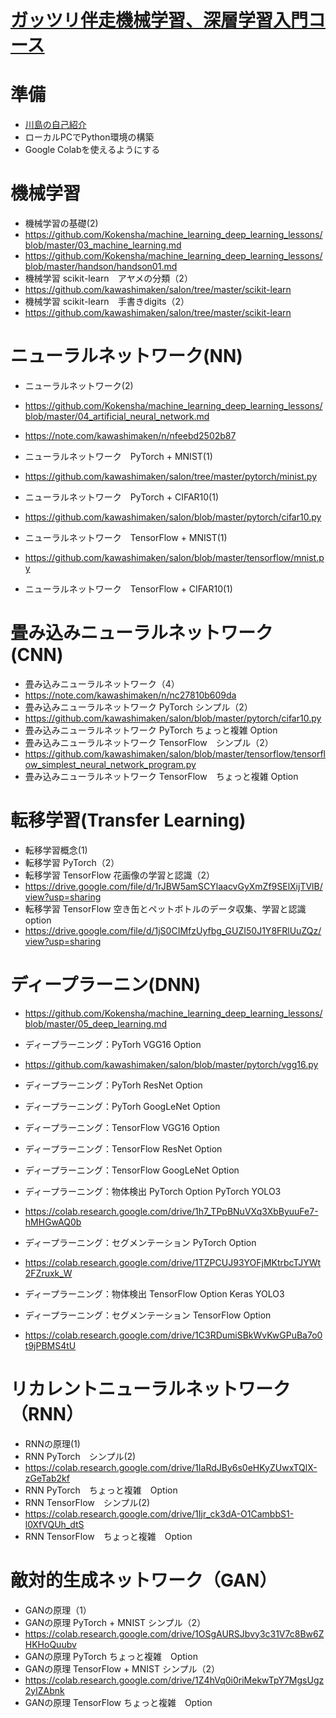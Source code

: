 # [ガッツリ伴走機械学習、深層学習入門コース](https://kokensha.xyz/learn_programming_with_kawashima/)


# 準備

 - [川島の自己紹介](https://github.com/Kokensha/machine_learning_deep_learning_lessons/blob/master/handson/kawashimaken_introduction.md)
 - ローカルPCでPython環境の構築
 - Google Colabを使えるようにする
 

# 機械学習

 - 機械学習の基礎(2)
 - https://github.com/Kokensha/machine_learning_deep_learning_lessons/blob/master/03_machine_learning.md
 - https://github.com/Kokensha/machine_learning_deep_learning_lessons/blob/master/handson/handson01.md
 - 機械学習 scikit-learn　アヤメの分類（2）
 - https://github.com/kawashimaken/salon/tree/master/scikit-learn
 - 機械学習 scikit-learn　手書きdigits（2）
 - https://github.com/kawashimaken/salon/tree/master/scikit-learn

# ニューラルネットワーク(NN)

 - ニューラルネットワーク(2)
 - https://github.com/Kokensha/machine_learning_deep_learning_lessons/blob/master/04_artificial_neural_network.md
 
 - https://note.com/kawashimaken/n/nfeebd2502b87
 
 - ニューラルネットワーク　PyTorch + MNIST(1)
 - https://github.com/kawashimaken/salon/tree/master/pytorch/minist.py
 
 - ニューラルネットワーク　PyTorch + CIFAR10(1)　
 - https://github.com/kawashimaken/salon/blob/master/pytorch/cifar10.py
 - ニューラルネットワーク　TensorFlow + MNIST(1)
 - https://github.com/kawashimaken/salon/blob/master/tensorflow/mnist.py
 - ニューラルネットワーク　TensorFlow + CIFAR10(1)　
 
# 畳み込みニューラルネットワーク(CNN)

 - 畳み込みニューラルネットワーク（4）　
 - https://note.com/kawashimaken/n/nc27810b609da
 - 畳み込みニューラルネットワーク PyTorch シンプル（2）　
 - https://github.com/kawashimaken/salon/blob/master/pytorch/cifar10.py
 - 畳み込みニューラルネットワーク PyTorch ちょっと複雑 Option
 - 畳み込みニューラルネットワーク TensorFlow　シンプル（2）
 - https://github.com/kawashimaken/salon/blob/master/tensorflow/tensorflow_simplest_neural_network_program.py
 - 畳み込みニューラルネットワーク TensorFlow　ちょっと複雑 Option

# 転移学習(Transfer Learning)

 - 転移学習概念(1)　
 - 転移学習 PyTorch（2）　
 - 転移学習 TensorFlow 花画像の学習と認識（2）　
 - https://drive.google.com/file/d/1rJBW5amSCYlaacvGyXmZf9SElXijTVlB/view?usp=sharing
 - 転移学習 TensorFlow 空き缶とペットボトルのデータ収集、学習と認識　option
 - https://drive.google.com/file/d/1jS0CIMfzUyfbg_GUZI50J1Y8FRlUuZQz/view?usp=sharing

# ディープラーニン(DNN)

 - https://github.com/Kokensha/machine_learning_deep_learning_lessons/blob/master/05_deep_learning.md
 - ディープラーニング：PyTorh VGG16 Option
 - https://github.com/kawashimaken/salon/blob/master/pytorch/vgg16.py
 - ディープラーニング：PyTorh ResNet Option
 - ディープラーニング：PyTorh GoogLeNet Option

 - ディープラーニング：TensorFlow VGG16 Option
 - ディープラーニング：TensorFlow ResNet Option
 - ディープラーニング：TensorFlow GoogLeNet Option

 - ディープラーニング：物体検出 PyTorch Option PyTorch YOLO3
-  https://colab.research.google.com/drive/1h7_TPpBNuVXq3XbByuuFe7-hMHGwAQ0b
 - ディープラーニング：セグメンテーション PyTorch Option
 - https://colab.research.google.com/drive/1TZPCUJ93YOFjMKtrbcTJYWt2FZruxk_W
 - ディープラーニング：物体検出 TensorFlow Option Keras YOLO3 
 - ディープラーニング：セグメンテーション TensorFlow Option
 - https://colab.research.google.com/drive/1C3RDumiSBkWvKwGPuBa7o0t9jPBMS4tU

# リカレントニューラルネットワーク（RNN）

 - RNNの原理(1)
 - RNN PyTorch　シンプル(2) 
 - https://colab.research.google.com/drive/1IaRdJBy6s0eHKyZUwxTQlX-zGeTab2kf
 - RNN PyTorch　ちょっと複雑　Option
 - RNN TensorFlow　シンプル(2) 
 - https://colab.research.google.com/drive/1Ijr_ck3dA-O1CambbS1-l0XfVQUh_dtS
 - RNN TensorFlow　ちょっと複雑　Option

# 敵対的生成ネットワーク（GAN）

 - GANの原理（1）
 - GANの原理 PyTorch + MNIST シンプル（2）
 - https://colab.research.google.com/drive/1OSgAURSJbvy3c31V7c8Bw6ZHKHoQuubv
 - GANの原理 PyTorch ちょっと複雑　Option
 - GANの原理 TensorFlow + MNIST シンプル（2）
 - https://colab.research.google.com/drive/1Z4hVq0i0riMekwTpY7MgsUgz2ylZAbnk
 - GANの原理 TensorFlow ちょっと複雑　Option
